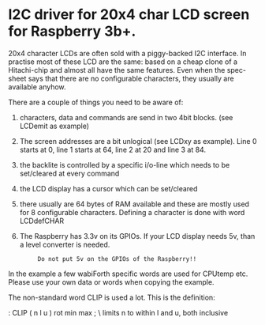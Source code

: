# I2C driver for 20x4 char LCD screen for Raspberry 3b+.

20x4 character LCDs are often sold with a piggy-backed I2C interface. In practise most of these LCD are the same: based on a cheap clone of a Hitachi-chip and almost all have the same features. Even when the spec-sheet says that there are no configurable characters, they usually are available anyhow.

There are a couple of things you need to be aware of:
1. characters, data and commands are send in two 4bit blocks. (see LCDemit as example)
2. The screen addresses are a bit unlogical (see LCDxy as example). Line 0 starts at 0, line 1 starts at 64, line 2 at 20 and line 3 at 84.
3. the backlite is controlled by a specific i/o-line which needs to be set/cleared at every command
4. the LCD display has a cursor which can be set/cleared
5. there usually are 64 bytes of RAM available and these are mostly used for 8 configurable characters. Defining a character is done with word LCDdefCHAR
6. The Raspberry has 3.3v on its GPIOs. If your LCD display needs 5v, than a level converter is needed.

			Do not put 5v on the GPIOs of the Raspberry!!
			
In the example a few wabiForth specific words are used for CPUtemp etc. Please use your own data or words when copying the example.


The non-standard word CLIP is used a lot. This is the definition:

: CLIP ( n l u ) rot min max ; \ limits n to within l and u, both inclusive



